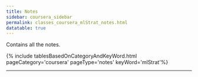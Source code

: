 ```yaml
---
title: Notes
sidebar: coursera_sidebar
permalink: classes_coursera_mlStrat_notes.html
datatable: true 
---
```


Contains all the notes.

{% include tablesBasedOnCategoryAndKeyWord.html pageCategory='coursera' pageType='notes' keyWord='mlStrat'%}

---




